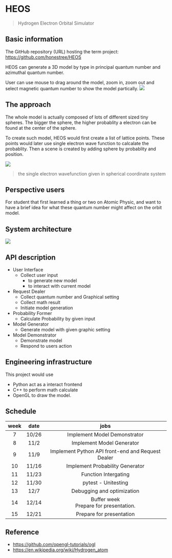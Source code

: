 # HEOS
> Hydrogen Electron Orbital Simulator

## Basic information

The GitHub repository (URL) hosting the term project: https://github.com/honestree/HEOS

HEOS can generate a 3D model by type in principal quantum number and azimuthal quantum number.

User can use mouse to drag around the model, zoom in, zoom out and select magnetic quantum number to show the model partically.
![](https://i.imgur.com/tp0BtPp.png)

## The approach

The whole model is actually composed of lots of different sized tiny spheres. The bigger the sphere, the higher probablity a electron can be found at the center of the sphere.

To create such model, HEOS would first create a list of lattice points. These points would later use single electron wave function to calcalate the probablity. Then a scene is created by adding sphere by probablity and position.

![](https://i.imgur.com/41VUfMK.png)
> the single electron wavefunction given in spherical coordinate system

## Perspective users

For student that first learned a thing or two on Atomic Physic, and want to have a brief idea for what these quantum number might affect on the orbit model.

## System architecture

![](https://i.imgur.com/rYGtujQ.png)

## API description

* User Interface 
    * Collect user input
        * to generate new model
        * to interact with current model
* Request Dealer
    * Collect quantum number and Graphical setting
    * Collect math result
    * Initiate model generation
* Probability Former
    * Calculate Probability by given input
* Model Generator
    * Generate model with given graphic setting
* Model Demonstrator
    * Demonstrate model
    * Respond to users action

## Engineering infrastructure

This project would use 
* Python act as a interact frontend
* C++ to perform math calculate
* OpenGL to draw the model.

## Schedule

|week|date|jobs|
|:-:|:---:|:--:|
|7  |10/26| Implement Model Demonstrator                      |
|8  |11/2 | Implement Model Generator                         |
|9  |11/9 | Implement Python API front-end and Request Dealer |
|10 |11/16| Implement Probability Generator                   |
|11 |11/23| Function Intergating                              |
|12 |11/30| pytest - Unitesting                               |
|13 |12/7 | Debugging and optimization                        |
|14 |12/14| Buffer week <br> Prepare for presentation.        |
|15 |12/21| Prepare for presentation                          |

  
## Reference
* https://github.com/opengl-tutorials/ogl
* https://en.wikipedia.org/wiki/Hydrogen_atom




